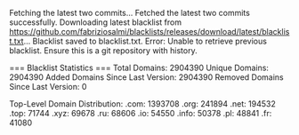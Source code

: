 Fetching the latest two commits...
Fetched the latest two commits successfully.
Downloading latest blacklist from https://github.com/fabriziosalmi/blacklists/releases/download/latest/blacklist.txt...
Blacklist saved to blacklist.txt.
Error: Unable to retrieve previous blacklist. Ensure this is a git repository with history.

=== Blacklist Statistics ===
Total Domains: 2904390
Unique Domains: 2904390
Added Domains Since Last Version: 2904390
Removed Domains Since Last Version: 0

Top-Level Domain Distribution:
  .com: 1393708
  .org: 241894
  .net: 194532
  .top: 71744
  .xyz: 69678
  .ru: 68606
  .io: 54550
  .info: 50378
  .pl: 48841
  .fr: 41080
